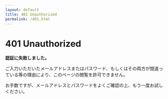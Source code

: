 ```yaml
---
layout: default
title: 401 Unauthorized
permalink: /401.html
---
```


<div class="default-content">
    <h1>401 Unauthorized</h1>
    <p><strong>認証に失敗しました。</strong></p>
    <p>ご入力いただいたメールアドレスまたはパスワード、もしくはその両方が間違っている等の理由により、このページの閲覧を許可できません。</p>
    <p>お手数ですが、メールアドレスとパスワードをよくご確認の上、もう一度お試しください。</p>
</div>
